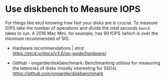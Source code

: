 # Use diskbench to Measure IOPS

For things like etcd knowing how fast your disks are is crucial. To
measure IOPS take the number of operations and divide the total seconds
`bench` takes to run. A 2016 Mac Mini, for example, has 90 IOPS (which
is over the minimum recommended of 50).

* Hardware recommendations \| etcd  
  <https://etcd.io/docs/v3.6/op-guide/hardware/>

* GitHub - ongardie/diskbenchmark: Benchmarking utilities for measuring the latencies of disks (mostly interesting for SSDs).  
  <https://github.com/ongardie/diskbenchmark>
